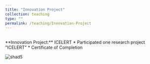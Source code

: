 ```yaml
---
title: "Innovation Project"
collection: teaching
type: ""
permalink: /teaching/Innovation-Project
---
```

<br/>
**Innovation Project:** ICELERT
  * Participated one research project "ICELERT"
  * Certificate of Completion    
    
![shad5](https://tiffanyjtfu.github.io/TiffanyFu/images/shad5.jpg)




